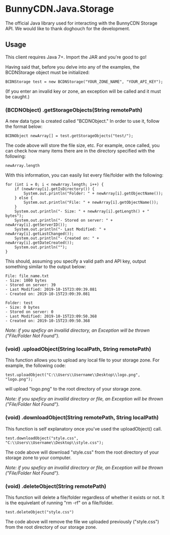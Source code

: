 # BunnyCDN.Java.Storage
The official Java library used for interacting with the BunnyCDN Storage API. 
We would like to thank doghouch for the development.

## Usage

This client requires Java 7+. Import the JAR and you're good to go!

Having said that, before you delve into any of the examples, the BCDNStorage object must be initialized: 

	BCDNStorage test = new BCDNStorage("YOUR_ZONE_NAME", "YOUR_API_KEY");

(If you enter an invalid key or zone, an exception will be called and it must be caught.)

### (BCDNObject) .getStorageObjects(String remotePath)

A new data type is created called "BCDNObject." In order to use it, follow the format below:

	BCDNObject newArray[] = test.getStorageObjects("test/");

The code above will store the file size, etc. For example, once called, you can check how many items there are in the directory specified with the following:

	newArray.length

With this information, you can easily list every file/folder with the following:

	for (int i = 0; i < newArray.length; i++) {
	    if (newArray[i].getIsDirectory()) {
	        System.out.println("Folder: " + newArray[i].getObjectName());
	    } else {
	        System.out.println("File: " + newArray[i].getObjectName());
	    }
	    System.out.println("- Size: " + newArray[i].getLength() + " bytes");
	    System.out.println("- Stored on server: " + newArray[i].getServerID());
	    System.out.println("- Last Modified: " + newArray[i].getLastChanged());
	    System.out.println("- Created on: " + newArray[i].getDateCreated());
	    System.out.println("");
	}


This should, assuming you specify a valid path and API key, output something similar to the output below:

	File: file_name.txt
	- Size: 1000 bytes
	- Stored on server: 39
	- Last Modified: 2019-10-15T23:09:39.081
	- Created on: 2019-10-15T23:09:39.081

	Folder: test
	- Size: 0 bytes
	- Stored on server: 0
	- Last Modified: 2019-10-15T23:09:50.368
	- Created on: 2019-10-15T23:09:50.368

_Note: if you speficy an invailid directory, an Exception will be thrown ("File/Folder Not Found")._

### (void) .uploadObject(String localPath, String remotePath)

This function allows you to upload any local file to your storage zone. For example, the following code:

	test.uploadObject("C:\\Users\\Username\\Desktop\\logo.png", "logo.png");

will upload "logo.png" to the root directory of your storage zone.

_Note: if you speficy an invailid directory or file, an Exception will be thrown ("File/Folder Not Found")._

### (void) .downloadObject(String remotePath, String localPath)

This function is self explanatory once you've used the uploadObject() call. 

	test.downloadObject("style.css", "C:\\Users\\Username\\Desktop\\style.css");

The code above will download "style.css" from the root directory of your storage zone to your computer.

_Note: if you speficy an invailid directory or file, an Exception will be thrown ("File/Folder Not Found")._

### (void) .deleteObject(String remotePath)

This function will delete a file/folder regardless of whether it exists or not. It is the equivelant of running "rm -rf" on a file/folder.

	test.deleteObject("style.css")

The code above will remove the file we uploaded previously ("style.css") from the root directory of our storage zone.
